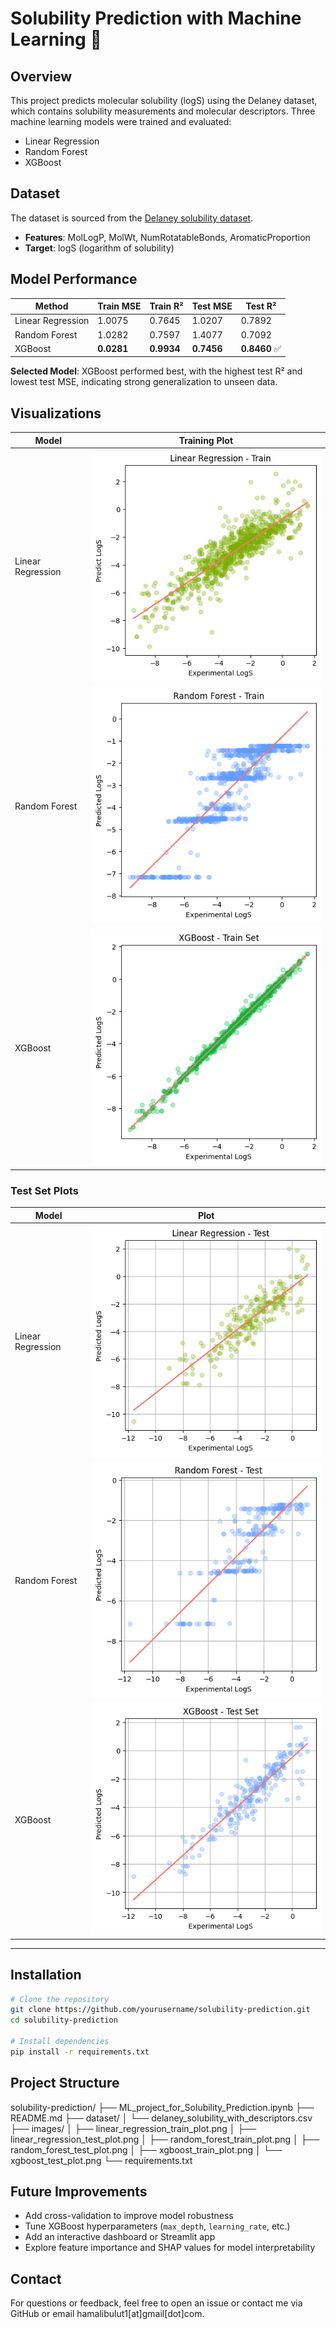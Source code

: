 # Solubility Prediction with Machine Learning 🧪

## Overview
This project predicts molecular solubility (logS) using the Delaney dataset, which contains solubility measurements and molecular descriptors. Three machine learning models were trained and evaluated:

- Linear Regression
- Random Forest
- XGBoost

## Dataset
The dataset is sourced from the [Delaney solubility dataset](https://raw.githubusercontent.com/dataprofessor/data/master/delaney_solubility_with_descriptors.csv).

- **Features**: MolLogP, MolWt, NumRotatableBonds, AromaticProportion
- **Target**: logS (logarithm of solubility)

## Model Performance

| Method           | Train MSE | Train R² | Test MSE | Test R² |
|------------------|-----------|----------|----------|---------|
| Linear Regression| 1.0075    | 0.7645   | 1.0207   | 0.7892  |
| Random Forest    | 1.0282    | 0.7597   | 1.4077   | 0.7092  |
| XGBoost          | **0.0281**| **0.9934**| **0.7456**| **0.8460** ✅ |

**Selected Model**: XGBoost performed best, with the highest test R² and lowest test MSE, indicating strong generalization to unseen data.

## Visualizations

| Model             | Training Plot                                      |
|------------------|-----------------------------------------------------|
| Linear Regression | ![Linear](images/linear_regression_train_plot.png) |
| Random Forest     | ![RF](images/random_forest_train_plot.png)         |
| XGBoost           | ![XGB](images/xgboost_train_plot.png)              |


### Test Set Plots
| Model             | Plot |
|------------------|------|
| Linear Regression | ![Linear Test](images/linear_regression_test_plot.png)   |
| Random Forest     | ![RF Test](images/random_forest_test_plot.png)           |
| XGBoost           | ![XGB Test](images/xgboost_test_plot.png)                |


---

## Installation

```bash
# Clone the repository
git clone https://github.com/yourusername/solubility-prediction.git
cd solubility-prediction

# Install dependencies
pip install -r requirements.txt

```

## Project Structure

solubility-prediction/
├── ML_project_for_Solubility_Prediction.ipynb
├── README.md
├── dataset/
│   └── delaney_solubility_with_descriptors.csv
├── images/
│   ├── linear_regression_train_plot.png
│   ├── linear_regression_test_plot.png
│   ├── random_forest_train_plot.png
│   ├── random_forest_test_plot.png
│   ├── xgboost_train_plot.png
│   └── xgboost_test_plot.png
└── requirements.txt


## Future Improvements
- Add cross-validation to improve model robustness  
- Tune XGBoost hyperparameters (`max_depth`, `learning_rate`, etc.)  
- Add an interactive dashboard or Streamlit app  
- Explore feature importance and SHAP values for model interpretability  

## Contact
For questions or feedback, feel free to open an issue or contact me via GitHub or email hamalibulut1[at]gmail[dot]com.
